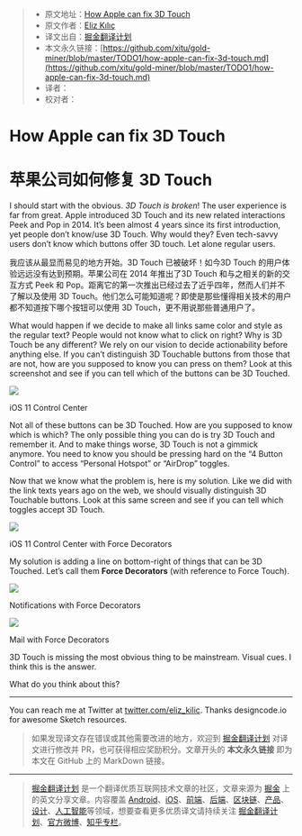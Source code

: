 > * 原文地址：[How Apple can fix 3D Touch](https://medium.com/@eliz_kilic/how-apple-can-fix-3d-touch-2f0ca5ea589e)
> * 原文作者：[Eliz Kılıç](https://medium.com/@eliz_kilic?source=post_header_lockup)
> * 译文出自：[掘金翻译计划](https://github.com/xitu/gold-miner)
> * 本文永久链接：[https://github.com/xitu/gold-miner/blob/master/TODO1/how-apple-can-fix-3d-touch.md](https://github.com/xitu/gold-miner/blob/master/TODO1/how-apple-can-fix-3d-touch.md)
> * 译者：
> * 校对者：

# How Apple can fix 3D Touch

# 苹果公司如何修复 3D Touch

I should start with the obvious. _3D Touch is broken_! The user experience is far from great. Apple introduced 3D Touch and its new related interactions Peek and Pop in 2014. It’s been almost 4 years since its first introduction, yet people don’t know/use 3D Touch. Why would they? Even tech-savvy users don’t know which buttons offer 3D touch. Let alone regular users.

我应该从最显而易见的地方开始。3D Touch 已被破坏！如今3D Touch 的用户体验远远没有达到预期。苹果公司在 2014 年推出了3D Touch 和与之相关的新的交互方式 Peek 和 Pop。距离它的第一次推出已经过去了近乎四年，然而人们并不了解以及使用 3D Touch。他们怎么可能知道呢？即使是那些懂得相关技术的用户都不知道按下哪个按钮可以使用 3D Touch，更不用说那些普通用户了。

What would happen if we decide to make all links same color and style as the regular text? People would not know what to click on right? Why is 3D Touch be any different? We rely on our vision to decide actionability before anything else. If you can’t distinguish 3D Touchable buttons from those that are not, how are you supposed to know you can press on them? Look at this screenshot and see if you can tell which of the buttons can be 3D Touched.

![](https://cdn-images-1.medium.com/max/800/1*bqBQU-A7UHWxKePiyFsAww@2x.png)

iOS 11 Control Center

Not all of these buttons can be 3D Touched. How are you supposed to know which is which? The only possible thing you can do is try 3D Touch and remember it. And to make things worse, 3D Touch is not a gimmick anymore. You need to know you should be pressing hard on the “4 Button Control” to access “Personal Hotspot” or “AirDrop” toggles.

Now that we know what the problem is, here is my solution. Like we did with the link texts years ago on the web, we should visually distinguish 3D Touchable buttons. Look at this same screen and see if you can tell which toggles accept 3D Touch.

![](https://cdn-images-1.medium.com/max/800/1*BsbevA81Bb7IyCefSAjo0w@2x.png)

iOS 11 Control Center with Force Decorators

My solution is adding a line on bottom-right of things that can be 3D Touched. Let’s call them **Force Decorators** (with reference to Force Touch).

![](https://cdn-images-1.medium.com/max/800/1*jouGQM0L8LC-88f4cvlSrQ@2x.png)

Notifications with Force Decorators

![](https://cdn-images-1.medium.com/max/800/1*gE6Gh48HnoZQOilpcRWRXg@2x.png)

Mail with Force Decorators

3D Touch is missing the most obvious thing to be mainstream. Visual cues. I think this is the answer.

What do you think about this?

* * *

You can reach me at Twitter at [twitter.com/eliz_kilic](https://twitter.com/eliz_kilic). Thanks designcode.io for awesome Sketch resources.

> 如果发现译文存在错误或其他需要改进的地方，欢迎到 [掘金翻译计划](https://github.com/xitu/gold-miner) 对译文进行修改并 PR，也可获得相应奖励积分。文章开头的 **本文永久链接** 即为本文在 GitHub 上的 MarkDown 链接。


---

> [掘金翻译计划](https://github.com/xitu/gold-miner) 是一个翻译优质互联网技术文章的社区，文章来源为 [掘金](https://juejin.im) 上的英文分享文章。内容覆盖 [Android](https://github.com/xitu/gold-miner#android)、[iOS](https://github.com/xitu/gold-miner#ios)、[前端](https://github.com/xitu/gold-miner#前端)、[后端](https://github.com/xitu/gold-miner#后端)、[区块链](https://github.com/xitu/gold-miner#区块链)、[产品](https://github.com/xitu/gold-miner#产品)、[设计](https://github.com/xitu/gold-miner#设计)、[人工智能](https://github.com/xitu/gold-miner#人工智能)等领域，想要查看更多优质译文请持续关注 [掘金翻译计划](https://github.com/xitu/gold-miner)、[官方微博](http://weibo.com/juejinfanyi)、[知乎专栏](https://zhuanlan.zhihu.com/juejinfanyi)。
